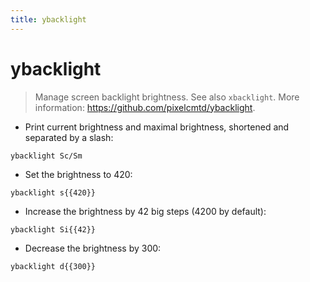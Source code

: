```yaml
---
title: ybacklight
---
```

# ybacklight

> Manage screen backlight brightness. See also `xbacklight`.
> More information: <https://github.com/pixelcmtd/ybacklight>.

- Print current brightness and maximal brightness, shortened and separated by a slash:

`ybacklight Sc/Sm`

- Set the brightness to 420:

`ybacklight s{{420}}`

- Increase the brightness by 42 big steps (4200 by default):

`ybacklight Si{{42}}`

- Decrease the brightness by 300:

`ybacklight d{{300}}`

